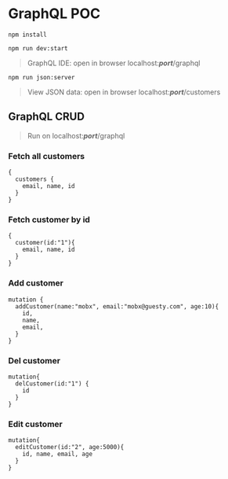 # GraphQL POC

`npm install`

`npm run dev:start`
> GraphQL IDE: open in browser localhost:**_port_**/graphql


`npm run json:server`
> View JSON data: open in browser localhost:**_port_**/customers


## GraphQL CRUD
> Run on localhost:**_port_**/graphql
### Fetch all customers
```
{
  customers {
    email, name, id
  }
}
```

### Fetch customer by id
```
{
  customer(id:"1"){
    email, name, id
  }
}
```

### Add customer
```
mutation {
  addCustomer(name:"mobx", email:"mobx@guesty.com", age:10){
    id,
    name,
    email,
  }
}
```

### Del customer
```
mutation{
  delCustomer(id:"1") {
    id
  }
}
```

### Edit customer
```
mutation{
  editCustomer(id:"2", age:5000){
    id, name, email, age
  }
}
```